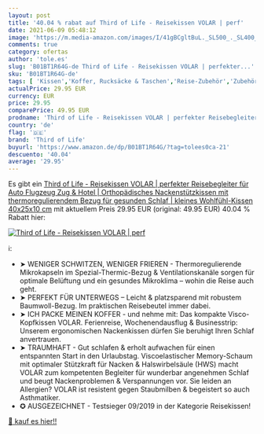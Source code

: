 ```yaml
---
layout: post
title: '40.04 % rabat auf Third of Life - Reisekissen VOLAR | perf'
date: 2021-06-09 05:48:12
image: 'https://m.media-amazon.com/images/I/41gBCgltBuL._SL500_._SL400_.jpg'
comments: true
category: ofertas
author: 'tole.es'
slug: 'B01BT1R64G-de Third of Life - Reisekissen VOLAR | perfekter...'
sku: 'B01BT1R64G-de'
tags: [ 'Kissen','Koffer, Rucksäcke & Taschen','Reise-Zubehör','Zubehör','third of life', ]
actualPrice: 29.95 EUR
currency: EUR
price: 29.95
comparePrice: 49.95 EUR
prodname: 'Third of Life - Reisekissen VOLAR | perfekter Reisebegleiter für Auto  Flugzeug  Zug & Hotel | Orthopädisches Nackenstützkissen mit thermoregulierendem Bezug für gesunden Schlaf | kleines Wohlfühl-Kissen  40x25x10 cm'
country: 'de'
flag: '🇩🇪'
brand: 'Third of Life'
buyurl: 'https://www.amazon.de/dp/B01BT1R64G/?tag=tolees0ca-21'
descuento: '40.04'
average: '29.95'
---
```


Es gibt ein [Third of Life - Reisekissen VOLAR | perfekter Reisebegleiter für Auto  Flugzeug  Zug & Hotel | Orthopädisches Nackenstützkissen mit thermoregulierendem Bezug für gesunden Schlaf | kleines Wohlfühl-Kissen  40x25x10 cm](https://www.amazon.de/dp/B01BT1R64G/?tag=tolees0ca-21) mit aktuellem Preis 29.95 EUR (original: 49.95 EUR) 40.04 % Rabatt hier:

[![Third of Life - Reisekissen VOLAR | perf](https://m.media-amazon.com/images/I/41gBCgltBuL._SL500_._SL400_.jpg)](https://www.amazon.de/dp/B01BT1R64G/?tag=tolees0ca-21)

ℹ️:

- ➤ WENIGER SCHWITZEN, WENIGER FRIEREN - Thermoregulierende Mikrokapseln im Spezial-Thermic-Bezug & Ventilationskanäle sorgen für optimale Belüftung und ein gesundes Mikroklima – wohin die Reise auch geht.
- ➤ PERFEKT FÜR UNTERWEGS – Leicht & platzsparend mit robustem Baumwoll-Bezug. Im praktischen Reisebeutel immer dabei.
- ➤ ICH PACKE MEINEN KOFFER - und nehme mit: Das kompakte Visco-Kopfkissen VOLAR. Ferienreise, Wochenendausflug & Businesstrip: Unserem ergonomischen Nackenkissen dürfen Sie beruhigt Ihren Schlaf anvertrauen.
- ➤ TRAUMHAFT - Gut schlafen & erholt aufwachen für einen entspannten Start in den Urlaubstag. Viscoelastischer Memory-Schaum mit optimaler Stützkraft für Nacken & Halswirbelsäule (HWS) macht VOLAR zum kompetenten Begleiter für wunderbar angenehmen Schlaf und beugt Nackenproblemen & Verspannungen vor. Sie leiden an Allergien? VOLAR ist resistent gegen Staubmilben & begeistert so auch Asthmatiker.
- ✪ AUSGEZEICHNET - Testsieger 09/2019 in der Kategorie Reisekissen!

[🛒 kauf es hier!!](https://www.amazon.de/dp/B01BT1R64G/?tag=tolees0ca-21)
